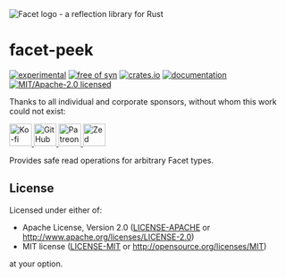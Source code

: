 
<picture>
<source media="(prefers-color-scheme: dark)" srcset="https://github.com/facet-rs/facet/raw/main/static/logo-v2/facet-dark.webp">
<source media="(prefers-color-scheme: dark)" srcset="https://github.com/facet-rs/facet/raw/main/static/logo-v2/facet-dark.png">
<source media="(prefers-color-scheme: light)" srcset="https://github.com/facet-rs/facet/raw/main/static/logo-v2/facet-light.webp">
<img src="https://github.com/facet-rs/facet/raw/main/static/logo-v2/facet-light.png" alt="Facet logo - a reflection library for Rust">
</picture>

# facet-peek

[![experimental](https://img.shields.io/badge/status-experimental-yellow)](https://github.com/fasterthanlime/facet)
[![free of syn](https://img.shields.io/badge/free%20of-syn-hotpink)](https://github.com/fasterthanlime/free-of-syn)
[![crates.io](https://img.shields.io/crates/v/facet-peek.svg)](https://crates.io/crates/facet-peek)
[![documentation](https://docs.rs/facet-peek/badge.svg)](https://docs.rs/facet-peek)
[![MIT/Apache-2.0 licensed](https://img.shields.io/crates/l/facet-peek.svg)](./LICENSE)

Thanks to all individual and corporate sponsors, without whom this work could not exist:

<p> <a href="https://ko-fi.com/fasterthanlime">
    <picture>
    <source media="(prefers-color-scheme: dark)" srcset="https://github.com/facet-rs/facet/raw/main/static/sponsors-v2/ko-fi-dark.svg">
    <img src="https://github.com/facet-rs/facet/raw/main/static/sponsors-v2/ko-fi-light.svg" height="40" alt="Ko-fi">
    </picture>
</a> <a href="https://github.com/sponsors/fasterthanlime">
    <picture>
    <source media="(prefers-color-scheme: dark)" srcset="https://github.com/facet-rs/facet/raw/main/static/sponsors-v2/github-dark.svg">
    <img src="https://github.com/facet-rs/facet/raw/main/static/sponsors-v2/github-light.svg" height="40" alt="GitHub Sponsors">
    </picture>
</a> <a href="https://patreon.com/fasterthanlime">
    <picture>
    <source media="(prefers-color-scheme: dark)" srcset="https://github.com/facet-rs/facet/raw/main/static/sponsors-v2/patreon-dark.svg">
    <img src="https://github.com/facet-rs/facet/raw/main/static/sponsors-v2/patreon-light.svg" height="40" alt="Patreon">
    </picture>
</a> <a href="https://zed.dev">
    <picture>
    <source media="(prefers-color-scheme: dark)" srcset="https://github.com/facet-rs/facet/raw/main/static/sponsors-v2/zed-dark.svg">
    <img src="https://github.com/facet-rs/facet/raw/main/static/sponsors-v2/zed-light.svg" height="40" alt="Zed">
    </picture>
</a> </p>
             

Provides safe read operations for arbitrary Facet types.


## License

Licensed under either of:

- Apache License, Version 2.0 ([LICENSE-APACHE](https://github.com/facet-rs/facet/blob/main/LICENSE-APACHE) or <http://www.apache.org/licenses/LICENSE-2.0>)
- MIT license ([LICENSE-MIT](https://github.com/facet-rs/facet/blob/main/LICENSE-MIT) or <http://opensource.org/licenses/MIT>)

at your option.